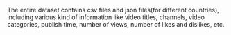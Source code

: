 The entire dataset contains csv files and json files(for different countries), including various kind of information like video titles, channels, video categories, publish time, number of views, number of likes and dislikes, etc.
